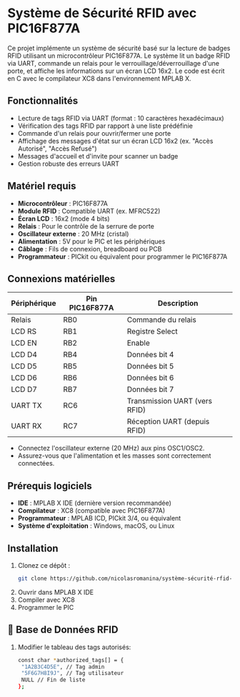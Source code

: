 # Système de Sécurité RFID avec PIC16F877A

Ce projet implémente un système de sécurité basé sur la lecture de badges RFID utilisant un microcontrôleur PIC16F877A. Le système lit un badge RFID via UART, commande un relais pour le verrouillage/déverrouillage d'une porte, et affiche les informations sur un écran LCD 16x2. Le code est écrit en C avec le compilateur XC8 dans l'environnement MPLAB X.

## Fonctionnalités
- Lecture de tags RFID via UART (format : 10 caractères hexadécimaux)
- Vérification des tags RFID par rapport à une liste prédéfinie
- Commande d'un relais pour ouvrir/fermer une porte
- Affichage des messages d'état sur un écran LCD 16x2 (ex. "Accès Autorisé", "Accès Refusé")
- Messages d'accueil et d'invite pour scanner un badge
- Gestion robuste des erreurs UART

## Matériel requis
- **Microcontrôleur** : PIC16F877A
- **Module RFID** : Compatible UART (ex. MFRC522)
- **Écran LCD** : 16x2 (mode 4 bits)
- **Relais** : Pour le contrôle de la serrure de porte
- **Oscillateur externe** : 20 MHz (cristal)
- **Alimentation** : 5V pour le PIC et les périphériques
- **Câblage** : Fils de connexion, breadboard ou PCB
- **Programmateur** : PICkit ou équivalent pour programmer le PIC16F877A

## Connexions matérielles
| Périphérique | Pin PIC16F877A | Description |
|--------------|----------------|-------------|
| Relais       | RB0            | Commande du relais |
| LCD RS       | RB1            | Registre Select |
| LCD EN       | RB2            | Enable |
| LCD D4       | RB4            | Données bit 4 |
| LCD D5       | RB5            | Données bit 5 |
| LCD D6       | RB6            | Données bit 6 |
| LCD D7       | RB7            | Données bit 7 |
| UART TX      | RC6            | Transmission UART (vers RFID) |
| UART RX      | RC7            | Réception UART (depuis RFID) |

- Connectez l'oscillateur externe (20 MHz) aux pins OSC1/OSC2.
- Assurez-vous que l'alimentation et les masses sont correctement connectées.

## Prérequis logiciels
- **IDE** : MPLAB X IDE (dernière version recommandée)
- **Compilateur** : XC8 (compatible avec PIC16F877A)
- **Programmateur** : MPLAB ICD, PICkit 3/4, ou équivalent
- **Système d'exploitation** : Windows, macOS, ou Linux

## Installation
1. Clonez ce dépôt :
   ```bash
   git clone https://github.com/nicolasromanina/système-sécurité-rfid-pic16f877a.git

1. Ouvrir dans MPLAB X IDE
2. Compiler avec XC8
3. Programmer le PIC

## 💾 Base de Données RFID
1. Modifier le tableau des tags autorisés:
   ```bash
   const char *authorized_tags[] = {
    "1A2B3C4D5E", // Tag admin
    "5F6G7H8I9J", // Tag utilisateur
    NULL // Fin de liste
   };

